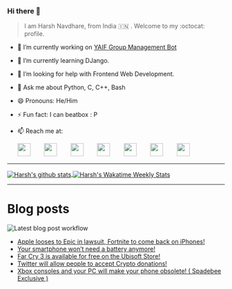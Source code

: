 ### Hi there 👋

> I am Harsh Navdhare, from India :india: . Welcome to my :octocat: profile.

* 🔭 I’m currently working on [YAIF Group Management Bot](https://github.com/YAIFoundation/YAR_Manager_Bot)
* 🌱 I’m currently learning DJango.
* 🤔 I’m looking for help with Frontend Web Development.
* 💬 Ask me about Python, C, C++, Bash
* 😄 Pronouns: He/Him
* ⚡ Fun fact: I can beatbox : P
* 📫 Reach me at: 
 

    [<img src="https://simpleicons.org/icons/instagram.svg" width="30">](https://www.instagram.com/plus_infinity.hn) &nbsp;&nbsp;&nbsp;&nbsp;&nbsp;&nbsp;
    [<img src="https://simpleicons.org/icons/facebook.svg" width="30">](https://www.facebook.com/harsh.navdhare.infinity) &nbsp;&nbsp;&nbsp;&nbsp;&nbsp;&nbsp; 
    [<img src="https://simpleicons.org/icons/twitter.svg" width="30">](https://twitter.com/hnavdhare) &nbsp;&nbsp;&nbsp;&nbsp;&nbsp;&nbsp; 
    [<img src="https://simpleicons.org/icons/xdadevelopers.svg" width="30">](https://forum.xda-developers.com/member.php?u=8122486) &nbsp;&nbsp;&nbsp;&nbsp;&nbsp;&nbsp; 
    [<img src="https://simpleicons.org/icons/telegram.svg" width="30">](https://t.me/infinitEplus) &nbsp;&nbsp;&nbsp;&nbsp;&nbsp;&nbsp;
    [<img src="https://simpleicons.org/icons/snapchat.svg" width="30">](https://www.snapchat.com/add/plus.infinity) &nbsp;&nbsp;&nbsp;&nbsp;&nbsp;&nbsp; 
    [<img src="https://simpleicons.org/icons/gmail.svg" width="30">](mailto:navdhareharsh2001@gmail.com)
 
<hr>

<a href="https://github.com/infinity-plus/github-readme-stats">
  <img align="center" src="https://github-readme-stats-infinity-plus.vercel.app/api?username=infinity-plus&show_icons=true&count_private=true&theme=dark&include_all_commits=true", alt="Harsh's github stats" />
</a>

<a href="https://wakatime.com/@infinity_plus">
  <img align="center" src="https://github-readme-stats-infinity-plus.vercel.app/api/wakatime?username=infinity_plus&theme=dark&custom_title=Wakatime%20Weekly%20Stats", alt="Harsh's Wakatime Weekly Stats" />
</a>

<hr>

# Blog posts

![Latest blog post workflow](https://github.com/infinity-plus/infinity-plus/workflows/Latest%20blog%20post%20workflow/badge.svg)

<!-- BLOG-POST-LIST:START -->
- [Apple looses to Epic in lawsuit, Fortnite to come back on iPhones!](https://spadebee.com/2021/09/10/apple-looses-to-epic-in-lawsuit-fortnite-to-come-back-on-iphones/?utm_source=rss&utm_medium=rss&utm_campaign=apple-looses-to-epic-in-lawsuit-fortnite-to-come-back-on-iphones)
- [Your smartphone won’t need a battery anymore!](https://spadebee.com/2021/09/08/your-smartphone-wont-need-a-battery-anymore/?utm_source=rss&utm_medium=rss&utm_campaign=your-smartphone-wont-need-a-battery-anymore)
- [Far Cry 3 is available for free on the Ubisoft Store!](https://spadebee.com/2021/09/07/far-cry-3-is-available-for-free-on-the-ubisoft-store/?utm_source=rss&utm_medium=rss&utm_campaign=far-cry-3-is-available-for-free-on-the-ubisoft-store)
- [Twitter will allow people to accept Crypto donations!](https://spadebee.com/2021/09/05/twitter-will-allow-people-to-accept-crypto-donations/?utm_source=rss&utm_medium=rss&utm_campaign=twitter-will-allow-people-to-accept-crypto-donations)
- [Xbox consoles and your PC will make your phone obsolete! ( Spadebee Exclusive )](https://spadebee.com/2021/09/03/xbox-consoles-and-your-pc-will-make-your-phone-obsolete-spadebee-exclusive/?utm_source=rss&utm_medium=rss&utm_campaign=xbox-consoles-and-your-pc-will-make-your-phone-obsolete-spadebee-exclusive)
<!-- BLOG-POST-LIST:END -->
